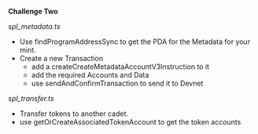 **Challenge Two**

*spl_metadata.ts*
  - Use findProgramAddressSync to get the PDA for the Metadata for your mint.
  - Create a new Transaction
    - add a createCreateMetadataAccountV3Instruction to it
    - add the required Accounts and Data
    - use sendAndConfirmTransaction to send it to Devnet

*spl_transfer.ts*
  - Transfer tokens to another cadet.
  - use getOrCreateAssociatedTokenAccount to get the token accounts